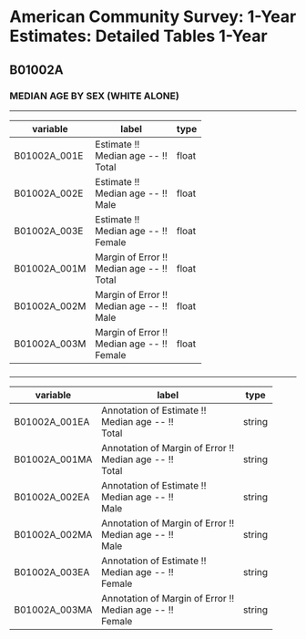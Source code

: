 # American Community Survey: 1-Year Estimates: Detailed Tables 1-Year

## B01002A

### MEDIAN AGE BY SEX (WHITE ALONE)

___

| variable | label | type |
| ----- | ----- | ----- |
| B01002A_001E | Estimate !!<br>Median age -- !!<br>Total | float |
| B01002A_002E | Estimate !!<br>Median age -- !!<br>Male | float |
| B01002A_003E | Estimate !!<br>Median age -- !!<br>Female | float |
| B01002A_001M | Margin of Error !!<br>Median age -- !!<br>Total | float |
| B01002A_002M | Margin of Error !!<br>Median age -- !!<br>Male | float |
| B01002A_003M | Margin of Error !!<br>Median age -- !!<br>Female | float |
### 

___

| variable | label | type |
| ----- | ----- | ----- |
| B01002A_001EA | Annotation of Estimate !!<br>Median age -- !!<br>Total | string |
| B01002A_001MA | Annotation of Margin of Error !!<br>Median age -- !!<br>Total | string |
| B01002A_002EA | Annotation of Estimate !!<br>Median age -- !!<br>Male | string |
| B01002A_002MA | Annotation of Margin of Error !!<br>Median age -- !!<br>Male | string |
| B01002A_003EA | Annotation of Estimate !!<br>Median age -- !!<br>Female | string |
| B01002A_003MA | Annotation of Margin of Error !!<br>Median age -- !!<br>Female | string |

